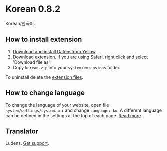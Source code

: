 Korean 0.8.2
============
Korean/한국어.

## How to install extension

1. [Download and install Datenstrom Yellow](https://github.com/datenstrom/yellow/).
2. [Download extension](https://github.com/datenstrom/yellow-extensions/raw/master/zip/korean.zip). If you are using Safari, right click and select 'Download file as'.
3. Copy `korean.zip` into your `system/extensions` folder.

To uninstall delete the [extension files](extension.ini).

## How to change language

To change the language of your website, open file `system/settings/system.ini` and change `Language: ko`. A different language can be defined in the settings at the top of each page. [Read more](https://developers.datenstrom.se/help/adjusting-system#system-settings).

## Translator

Ludens. [Get support](https://developers.datenstrom.se/help/support).
